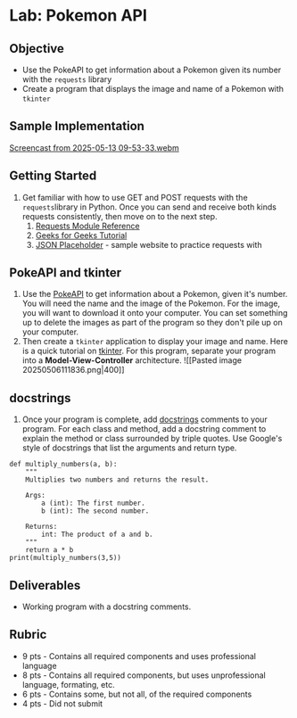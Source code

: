 
# Lab: Pokemon API

## Objective

- Use the PokeAPI to get information about a Pokemon given its number with the `requests` library
- Create a program that displays the image and name of a Pokemon with `tkinter`

## Sample Implementation

[Screencast from 2025-05-13 09-53-33.webm](https://github.com/user-attachments/assets/e08a0680-5b2c-42d6-b92f-379f68f48da8)


## Getting Started

1. Get familiar with how to use GET and POST requests with the `requests`library in Python. Once you can send and receive both kinds requests consistently, then move on to the next step. 
	1. [Requests Module Reference](https://www.w3schools.com/python/module_requests.asp)
	2. [Geeks for Geeks Tutorial](https://www.geeksforgeeks.org/get-post-requests-using-python/)
	3. [JSON Placeholder](https://jsonplaceholder.typicode.com/) - sample website to practice requests with
## PokeAPI and tkinter

 1. Use the [PokeAPI](https://pokeapi.co/) to get information about a Pokemon, given it's number. You will need the name and the image of the Pokemon. For the image, you will want to download it onto your computer. You can set something up to delete the images as part of the program so they don't pile up on your computer.
 2. Then create a `tkinter` application to display your image and name. Here is a quick tutorial on [tkinter](https://realpython.com/python-gui-tkinter/). For this program, separate your program into a **Model-View-Controller** architecture. 
 ![[Pasted image 20250506111836.png|400]]

## docstrings

1. Once your program is complete, add [docstrings](https://www.geeksforgeeks.org/python-docstrings/) comments to your program. For each class and method, add a docstring comment to explain the method or class surrounded by triple quotes. Use Google's style of docstrings that list the arguments and return type.  
```
def multiply_numbers(a, b):
    """
    Multiplies two numbers and returns the result.

    Args:
        a (int): The first number.
        b (int): The second number.

    Returns:
        int: The product of a and b.
    """
    return a * b
print(multiply_numbers(3,5))
```


## Deliverables
- Working program with a docstring comments. 


## Rubric

- 9 pts - Contains all required components and uses professional language
- 8 pts - Contains all required components, but uses unprofessional language, formating, etc. 
- 6 pts - Contains some, but not all, of the required components
- 4 pts - Did not submit
